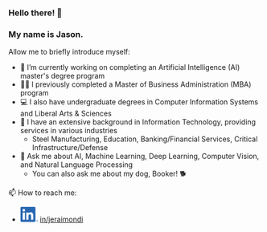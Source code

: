 ### Hello there! 👋
### My name is Jason.

Allow me to briefly introduce myself:

- 🔭 I’m currently working on completing an Artificial Intelligence (AI) master's degree program
- 👨‍💼 I previously completed a Master of Business Administration (MBA) program
- 💻 I also have undergraduate degrees in Computer Information Systems and Liberal Arts & Sciences
- 💼 I have an extensive background in Information Technology, providing services in various industries
  - Steel Manufacturing, Education, Banking/Financial Services, Critical Infrastructure/Defense
- 💬 Ask me about AI, Machine Learning, Deep Learning, Computer Vision, and Natural Language Processing
  - You can also ask me about my dog, Booker! 🐕

📫 How to reach me:
* <img src='logos/LI-In-Bug.png' alt='LI Logo' style='width:35px; height:30px;' /> [in/jeraimondi](https://www.linkedin.com/in/jeraimondi)

<!--
**jeraimondi/jeraimondi** is a ✨ _special_ ✨ repository because its `README.md` (this file) appears on your GitHub profile.

Here are some ideas to get you started:

- 🔭 I’m currently working on ...
- 🌱 I’m currently learning ...
- 👯 I’m looking to collaborate on ...
- 🤔 I’m looking for help with ...
- 💬 Ask me about ...
- 📫 How to reach me: ...
- 😄 Pronouns: ...
- ⚡ Fun fact: ...
-->
